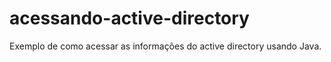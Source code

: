 # acessando-active-directory
Exemplo de como acessar as informações do active directory usando Java.
